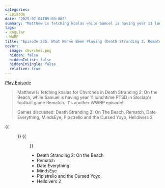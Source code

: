 ```yaml
---
categories:
- Episode
date: "2025-07-04T09:00:00Z"
summary: "Matthew is fetching koalas while Samuel is having year 11 lunchtime PTSD."
tags:
- Regular
- WWBP
title: "Episode 235: What We've Been Playing (Death Stranding 2, Rematch, Date Everything, MindsEye)"
cover: 
  image: chvrches.png
  hidden: false
  hiddenInList: false
  hiddenInSingle: false
  relative: true
---
```


[Play Episode](https://www.patreon.com/posts/episode-230-what-130205195)
> Matthew is fetching koalas for Chvrches in Death Stranding 2: On the Beach, while Samuel is having year 11 lunchtime PTSD in Sloclap's football game Rematch. It's another WWBP episode!
>
> Games discussed: Death Stranding 2: On The Beach, Rematch, Date Everything, MindsEye, Pipstrello and the Cursed Yoyo, Helldivers 2

{{<figure 
    src="jc.png" 
    alt="JC (Ron)"
    caption="Image Credit: Paul Monaghan">}}
{{<figure 
    src="mindseye.png" 
    alt="Mindseye">}}

- Death Stranding 2: On the Beach
- Rematch
- Date Everything!
- MindsEye
- Pipistrello and the Cursed Yoyo
- Helldivers 2